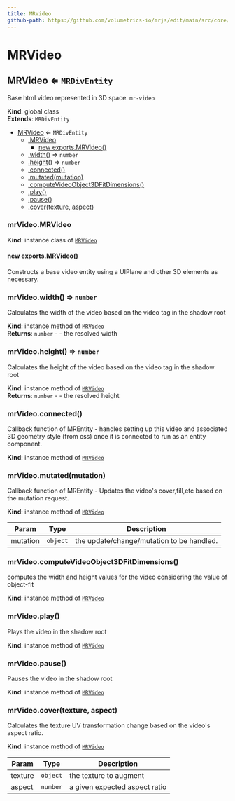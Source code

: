 ```yaml
---
title: MRVideo
github-path: https://github.com/volumetrics-io/mrjs/edit/main/src/core/entities/MRVideo.js
---
```

# MRVideo

<a name="MRVideo"></a>

## MRVideo ⇐ <code>MRDivEntity</code>
Base html video represented in 3D space. `mr-video`

**Kind**: global class  
**Extends**: <code>MRDivEntity</code>  

* [MRVideo](#MRVideo) ⇐ <code>MRDivEntity</code>
    * [.MRVideo](#MRVideo+MRVideo)
        * [new exports.MRVideo()](#new_MRVideo+MRVideo_new)
    * [.width()](#MRVideo+width) ⇒ <code>number</code>
    * [.height()](#MRVideo+height) ⇒ <code>number</code>
    * [.connected()](#MRVideo+connected)
    * [.mutated(mutation)](#MRVideo+mutated)
    * [.computeVideoObject3DFitDimensions()](#MRVideo+computeVideoObject3DFitDimensions)
    * [.play()](#MRVideo+play)
    * [.pause()](#MRVideo+pause)
    * [.cover(texture, aspect)](#MRVideo+cover)

<a name="MRVideo+MRVideo"></a>

### mrVideo.MRVideo
**Kind**: instance class of [<code>MRVideo</code>](#MRVideo)  
<a name="new_MRVideo+MRVideo_new"></a>

#### new exports.MRVideo()
Constructs a base video entity using a UIPlane and other 3D elements as necessary.

<a name="MRVideo+width"></a>

### mrVideo.width() ⇒ <code>number</code>
Calculates the width of the video based on the video tag in the shadow root

**Kind**: instance method of [<code>MRVideo</code>](#MRVideo)  
**Returns**: <code>number</code> - - the resolved width  
<a name="MRVideo+height"></a>

### mrVideo.height() ⇒ <code>number</code>
Calculates the height of the video based on the video tag in the shadow root

**Kind**: instance method of [<code>MRVideo</code>](#MRVideo)  
**Returns**: <code>number</code> - - the resolved height  
<a name="MRVideo+connected"></a>

### mrVideo.connected()
Callback function of MREntity - handles setting up this video and associated 3D geometry style (from css) once it is connected to run as an entity component.

**Kind**: instance method of [<code>MRVideo</code>](#MRVideo)  
<a name="MRVideo+mutated"></a>

### mrVideo.mutated(mutation)
Callback function of MREntity - Updates the video's cover,fill,etc based on the mutation request.

**Kind**: instance method of [<code>MRVideo</code>](#MRVideo)  

| Param | Type | Description |
| --- | --- | --- |
| mutation | <code>object</code> | the update/change/mutation to be handled. |

<a name="MRVideo+computeVideoObject3DFitDimensions"></a>

### mrVideo.computeVideoObject3DFitDimensions()
computes the width and height values for the video considering the value of object-fit

**Kind**: instance method of [<code>MRVideo</code>](#MRVideo)  
<a name="MRVideo+play"></a>

### mrVideo.play()
Plays the video in the shadow root

**Kind**: instance method of [<code>MRVideo</code>](#MRVideo)  
<a name="MRVideo+pause"></a>

### mrVideo.pause()
Pauses the video in the shadow root

**Kind**: instance method of [<code>MRVideo</code>](#MRVideo)  
<a name="MRVideo+cover"></a>

### mrVideo.cover(texture, aspect)
Calculates the texture UV transformation change based on the video's aspect ratio.

**Kind**: instance method of [<code>MRVideo</code>](#MRVideo)  

| Param | Type | Description |
| --- | --- | --- |
| texture | <code>object</code> | the texture to augment |
| aspect | <code>number</code> | a given expected aspect ratio |

